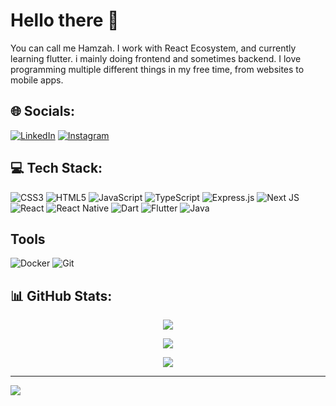 # Hello there 👋
You can call me Hamzah. I work with React Ecosystem, and currently learning flutter. i mainly doing frontend and sometimes backend. I love programming multiple different things in my free time, from websites to mobile apps. 


## 🌐 Socials:
[![LinkedIn](https://img.shields.io/badge/LinkedIn-0077B5?style=flat-square&logo=linkedin&logoColor=white)](https://linkedin.com/in/hamzah-raihan-ikhsanul-fikri-786b101a1/) [![Instagram](https://img.shields.io/badge/Instagram-E4405F?style=flat-square&logo=instagram&logoColor=white)](https://www.instagram.com/hamzah_raihan/) 

## 💻 Tech Stack:
![CSS3](https://img.shields.io/badge/css3-%231572B6.svg?style=flat-square&logo=css3&logoColor=white) ![HTML5](https://img.shields.io/badge/html5-%23E34F26.svg?style=flat-square&logo=html5&logoColor=white) ![JavaScript](https://img.shields.io/badge/javascript-%23323330.svg?style=flat-square&logo=javascript&logoColor=%23F7DF1E) ![TypeScript](https://img.shields.io/badge/typescript-%23007ACC.svg?style=flat-square&logo=typescript&logoColor=white) ![Express.js](https://img.shields.io/badge/express.js-%23404d59.svg?style=flat-square&logo=express&logoColor=%2361DAFB) ![Next JS](https://img.shields.io/badge/Next-black?style=flat-square&logo=next.js&logoColor=white) ![React](https://img.shields.io/badge/react-%2320232a.svg?style=flat-square&logo=react&logoColor=%2361DAFB) ![React Native](https://img.shields.io/badge/reactnative-%2320232a.svg?style=flat-square&logo=react&logoColor=%2361DAFB) ![Dart](https://img.shields.io/badge/dart-0175C2.svg?style=flat-square&logo=dart&logoColor=white) ![Flutter](https://img.shields.io/badge/flutter-042B59.svg?style=flat-square&logo=flutter&logoColor=white) ![Java](https://img.shields.io/badge/Java-ED8B00?style=flat-squaree&logo=openjdk&logoColor=white)

## Tools
![Docker](https://img.shields.io/badge/docker-1e63ee.svg?style=flat-square&logo=docker&logoColor=white) ![Git](https://img.shields.io/badge/git-f8472c.svg?style=flat-square&logo=git&logoColor=white)

## 📊 GitHub Stats:
<div align="center">

![](https://github-readme-stats.vercel.app/api?username=hamzahraihan&theme=nightowl&hide_border=true&include_all_commits=true&count_private=true)<br/>

[![](https://streak-stats.demolab.com?user=hamzahraihan&theme=nightowl&hide_border=true)](https://git.io/streak-stats)

![](https://github-readme-stats.vercel.app/api/top-langs/?username=hamzahraihan&theme=nightowl&hide_border=true&include_all_commits=true&count_private=true&layout=compact)

</div>
 

---
[![](https://visitcount.itsvg.in/api?id=hamzahraihan&icon=0&color=9)](https://visitcount.itsvg.in)

<!-- Proudly created with GPRM ( https://gprm.itsvg.in ) -->
